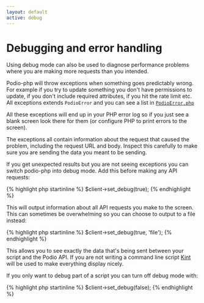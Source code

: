 ```yaml
---
layout: default
active: debug
---
```

# Debugging and error handling

<span class="note">Using debug mode can also be used to diagnose performance problems where you are making more requests than you intended.</span>

Podio-php will throw exceptions when something goes predictably wrong. For example if you try to update something you don't have permissions to update, if you don't include required attributes, if you hit the rate limit etc. All exceptions extends `PodioError` and you can see a list in [`PodioError.php`](https://github.com/podio-community/podio-php/blob/master/lib/error)

All these exceptions will end up in your PHP error log so if you just see a blank screen look there for them (or configure PHP to print errors to the screen).

The exceptions all contain information about the request that caused the problem, including the request URL and body. Inspect this carefully to make sure you are sending the data you meant to be sending.

If you get unexpected results but you are not seeing exceptions you can switch podio-php into debug mode. Add this before making any API requests:

{% highlight php startinline %}
$client->set_debug(true);
{% endhighlight %}

This will output information about all API requests you make to the screen. This can sometimes be overwhelming so you can choose to output to a file instead:

{% highlight php startinline %}
$client->set_debug(true, 'file');
{% endhighlight %}

This allows you to see exactly the data that's being sent between your script and the Podio API. If you are not writing a command line script [Kint](http://raveren.github.io/kint/) will be used to make everything display nicely.

If you only want to debug part of a script you can turn off debug mode with:

{% highlight php startinline %}
$client->set_debug(false);
{% endhighlight %}
